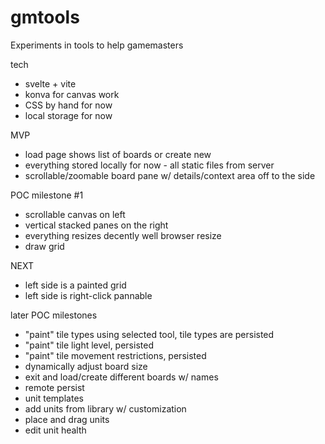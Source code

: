 # gmtools
Experiments in tools to help gamemasters

tech
- svelte + vite
- konva for canvas work
- CSS by hand for now
- local storage for now

MVP
- load page shows list of boards or create new
- everything stored locally for now - all static files from server
- scrollable/zoomable board pane w/ details/context area off to the side

POC milestone #1
- scrollable canvas on left
- vertical stacked panes on the right
- everything resizes decently well browser resize
- draw grid

NEXT
- left side is a painted grid
- left side is right-click pannable

later POC milestones
- "paint" tile types using selected tool, tile types are persisted
- "paint" tile light level, persisted
- "paint" tile movement restrictions, persisted
- dynamically adjust board size
- exit and load/create different boards w/ names
- remote persist
- unit templates
- add units from library w/ customization
- place and drag units
- edit unit health

